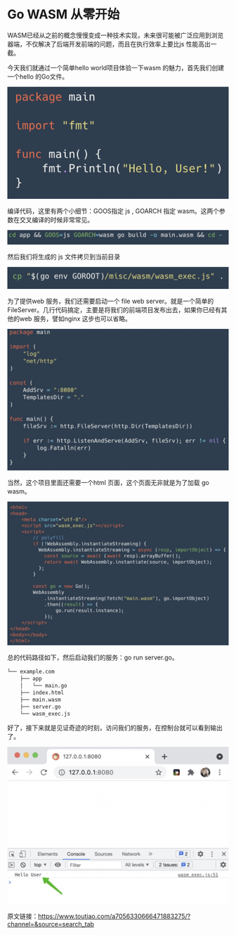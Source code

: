 # Go WASM 从零开始 #

WASM已经从之前的概念慢慢变成一种技术实现，未来很可能被广泛应用到浏览器端，不仅解决了后端开发前端的问题，而且在执行效率上要比js 性能高出一截。

今天我们就通过一个简单hello world项目体验一下wasm 的魅力，首先我们创建一个hello 的Go文件。

![](./wasm/5448951951b346218ce6ac9d9c45f4ed.png)

编译代码，这里有两个小细节：GOOS指定 js , GOARCH 指定 wasm。这两个参数在交叉编译的时候非常常见。

![](./wasm/92c61ba5fe394933b20a9c2e2853bb08.png)

然后我们将生成的 js 文件拷贝到当前目录

![](./wasm/0e307d69562f43c6a1f75cc44c393fdb.png)

为了提供web 服务，我们还需要启动一个 file web server。就是一个简单的FileServer。几行代码搞定，主要是将我们的前端项目发布出去，如果你已经有其他的web 服务，譬如nginx 这步也可以省略。

![](./wasm/e81041a3381c4f659b40422998df5893.png)

当然，这个项目里面还需要一个html 页面，这个页面无非就是为了加载 go wasm。

![](./wasm/cfe0c0cf892440b9a54d1d1ef72e4872.png)

总的代码路径如下，然后启动我们的服务：go run server.go。

```
└── example.com
    ├── app
    │   └── main.go
    ├── index.html
    ├── main.wasm
    ├── server.go
    └── wasm_exec.js
```

好了，接下来就是见证奇迹的时刻，访问我们的服务，在控制台就可以看到输出了。

![](./wasm/4d2dc67240984120b922daf7c2b9d9bc.png)

原文链接：https://www.toutiao.com/a7056330666471883275/?channel=&source=search_tab
